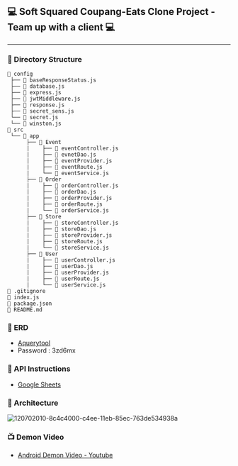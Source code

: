 ## :computer: Soft Squared Coupang-Eats Clone Project - Team up with a client :computer:

---

### :open_file_folder: Directory Structure


```
📂 config
 ├── 📄 baseResponseStatus.js
 ├── 📄 database.js  
 ├── 📄 express.js
 ├── 📄 jwtMiddleware.js
 ├── 📄 response.js
 ├── 📄 secret_sens.js
 └── 📄 secret.js
 └── 📄 winston.js
📂 src
 └── 📂 app           			
      ├── 📂 Event       		
      |    ├── 📄 eventController.js          	
      |    ├── 📄 evnetDao.js 		
      |    ├── 📄 eventProvider.js   		
      |    ├── 📄 eventRoute.js   		 
      |    └── 📄 eventService.js   		 
      ├── 📂 Order          		
      |    ├── 📄 orderController.js          	
      |    ├── 📄 orderDao.js 		
      |    ├── 📄 orderProvider.js   		
      |    ├── 📄 orderRoute.js   		 
      |    └── 📄 orderService.js   	
      ├── 📂 Store         		
      |    ├── 📄 storeController.js          	
      |    ├── 📄 storeDao.js 		
      |    ├── 📄 storeProvider.js   		
      |    ├── 📄 storeRoute.js   		 
      |    └── 📄 storeService.js   	
      ├── 📂 User          		
      |    ├── 📄 userController.js          	
      |    ├── 📄 userDao.js 		
      |    ├── 📄 userProvider.js   		
      |    ├── 📄 userRoute.js   		 
      |    └── 📄 userService.js   	 
📄 .gitignore                     		
📄 index.js   
📄 package.json                      
📄 README.md
```

### :blue_book: ERD
- [Aquerytool](https://aquerytool.com/aquerymain/index/?rurl=91056c05-a747-487d-aa16-29b964cdb702)
- Password : 3zd6mx


### :green_book: API Instructions
- [Google Sheets](https://docs.google.com/spreadsheets/d/1KVFPZ15A3MiagHNEpMg4rcOq1A4MKns8w40QfCYCqbg/edit?usp=sharing)


### :page_with_curl: Architecture

![120702010-8c4c4000-c4ee-11eb-85ec-763de534938a](https://user-images.githubusercontent.com/75744297/131079222-9789fc68-41a4-4ba3-990e-2ef2259f12ef.png)


### :tv: Demon Video
- [Android Demon Video - Youtube](https://www.youtube.com/watch?v=ascaYjD3gkc)
